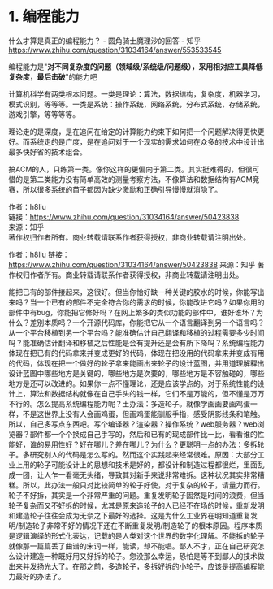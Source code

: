 # 1. 编程能力










什么才算是真正的编程能力？ \- 圆角骑士魔理沙的回答 \- 知乎 https://www.zhihu.com/question/31034164/answer/553533545

编程能力是"**对不同复杂度的问题（领域级/系统级/问题级），采用相对应工具降低复杂度，最后击破**"的能力吧






计算机科学有两类根本问题。一类是理论：算法，数据结构，复杂度，机器学习，模式识别，等等等。一类是系统：操作系统，网络系统，分布式系统，存储系统，游戏引擎，等等等等。

理论走的是深度，是在追问在给定的计算能力约束下如何把一个问题解决得更快更好。而系统走的是广度，是在追问对于一个现实的需求如何在众多的技术中设计出最多快好省的技术组合。

搞ACM的人，只练第一类。像你这样的更偏向于第二类。其实挺难得的，但很可惜的是第二类能力没有简单高效的测量考察方法，不像算法和数据结构有ACM竞赛，所以很多系统的苗子都因为缺少激励和正确引导慢慢就消隐了。

 
  
作者：h8liu  
链接：https://www.zhihu.com/question/31034164/answer/50423838  
来源：知乎  
著作权归作者所有。商业转载请联系作者获得授权，非商业转载请注明出处。

作者：h8liu
链接：https://www.zhihu.com/question/31034164/answer/50423838
来源：知乎
著作权归作者所有。商业转载请联系作者获得授权，非商业转载请注明出处。

能把已有的部件接起来，这很好。但当你恰好缺一种关键的胶水的时候，你能写出来吗？当一个已有的部件不完全符合你的需求的时候，你能改进它吗？如果你用的部件中有bug，你能把它修好吗？在网上繁多的类似功能的部件中，谁好谁坏？为什么？差别本质吗？一个开源代码库，你能把它从一个语言翻译到另一个语言吗？从一个平台移植到另一个平台吗？能准确估计自己翻译和移植的过程需要多少时间吗？能准确估计翻译和移植之后性能是会有提升还是会有所下降吗？系统编程能力体现在把已有的代码拿来并变成更好的代码，体现在把没用的代码拿来并变成有用的代码，体现在把一个做好的轮子拿来能画出来轮子的设计蓝图，并用道理解释出设计蓝图中哪些地方是关键的，哪些地方是次要的，哪些地方是不容触碰的，哪些地方是还可以改进的。如果你一点不懂理论，还是应该学点的。对于系统性能的设计上，算法和数据结构就像在自己手头的钱一样，它们不是万能的，但不懂是万万不行的。怎么提高系统编程能力呢？土办法：多造轮子。就像学画画要画鸡蛋一样，不是这世界上没有人会画鸡蛋，但画鸡蛋能驯服手指，感受阴影线条和笔触。所以，自己多写点东西吧。写个编译器？渲染器？操作系统？web服务器？web浏览器？部件都一个个换成自己手写的，然后和已有的现成部件比一比，看看谁的性能好，谁的易用性好？好在哪儿？差在哪儿？为什么？更聪明一点的办法：多拆轮子。多研究别人的代码是怎么写的。然而这个实践起来经常很难。原因：大部分工业上用的轮子可能设计上的思想和技术是好的，都设计和制造过程都很烂，里面乱成一团，让人乍一看毫无头绪，导致其对新手来说非常难拆。这种状况其实非常糟糕。所以，此办法一般只对比较简单的轮子好使，对于复杂的轮子，请量力而行。轮子不好拆，其实是一个非常严重的问题。重复发明轮子固然是时间的浪费，但当轮子复杂而又不好拆的时候，尤其是原来造轮子的人已经不在场的时候，重新发明和建造轮子往往会成为无奈之下最好的选择。这是为什么工业界在明知道重复发明/制造轮子非常不好的情况下还在不断重复发明/制造轮子的根本原因。程序本质是逻辑演绎的形式化表达，记载的是人类对这个世界的数字化理解。不能拆的轮子就像那一篇篇丢了曲谱的宋词一样，能读，却不能唱。鄙人不才，正在自己研究怎么设计建造一种既好用又好拆的轮子。您没那么幸运，恐怕是等不到鄙人的技术做出来并发扬光大了。在那之前，多造轮子，多拆好拆的小轮子，应该是提高编程能力最好的办法了。




